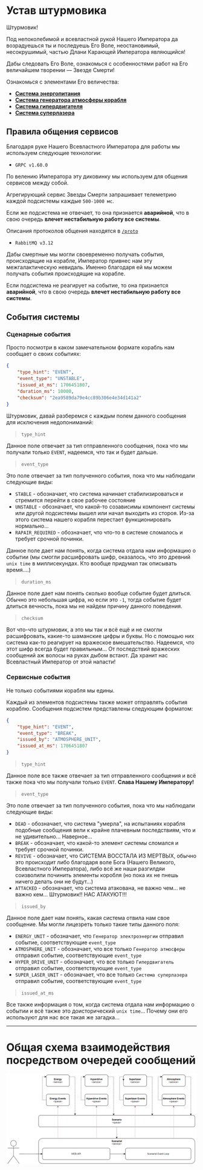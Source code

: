 # Устав штурмовика

Штурмовик!

Под непоколебимой и всевластной рукой Нашего Императора да возрадуешься ты и последуешь Его Воле, неостановимый, несокрушимый, частью Длани Карающей Императора являющийся!

Дабы следовать Его Воле, ознакомься с особенностями работ на Его величайшем творении — Звезде Смерти!


Ознакомься с элементами Его величества:

- [**Система энергопитания**](https://github.com/andrwnv/death-star-playground/blob/main/docs/units/1_energy_unit.md)
- [**Система генератора атмосферы корабля**](https://github.com/andrwnv/death-star-playground/blob/main/docs/units/2_atmosphere_unit.md)
- [**Cистема гипердвигателя**](https://github.com/andrwnv/death-star-playground/blob/main/docs/units/3_hyper_drive_unit.md)
- [**Cистема суперлазера**](https://github.com/andrwnv/death-star-playground/blob/main/docs/units/4_super_laser_unit.md)


## Правила общения сервисов

Благодаря руке Нашего Всевластного Императора для работы мы используем следующие технологии:

- `GRPC v1.60.0`

По велению Императора эту диковинку мы используем для общения сервисов между собой.

Агрегирующий сервис Звезды Смерти запрашивает телеметрию каждой подсистемы каждые `500-1000 мс`.

Если же подсистема не отвечает, то она признается **аварийной**, что в свою очередь **влечет нестабильную работу все системы**.

Описания протоколов общения находятся в [`/proto`](https://github.com/andrwnv/death-star-playground/blob/main/protos)


- `RabbitMQ v3.12`

Дабы смертные мы могли своевременно получать события, происходящие на корабле, Император привнес нам эту межгалактическую невидаль. Именно благодаря ей мы можем получать события происходящие на корабле.

Если подсистема не реагирует на событие, то она признается **аварийной**, что в свою очередь **влечет нестабильную работу все системы**.

## События системы
### **Сценарные события**
Просто посмотри в каком замечательном формате корабль нам сообщает о своих событиях:
```json
{
    "type_hint": "EVENT",
    "event_type": "UNSTABLE",
    "issued_at_ms": 1706451807,
    "duration_ms": 10000,
    "checksum": "2ea9589da79e4cc89b306e4e34d141a2"
}
```

Штурмовик, давай разберемся с каждым полем данного сообщения для исключения недопониманий:
> `type_hint`

Данное поле отвечает за тип отправленного сообщения, пока что мы получали только `EVENT`, надеемся, что так и будет дальше.

>  `event_type`

Это поле отвечает за тип полученного события, пока что мы наблюдали следующие виды:
- `STABLE` - обозначает, что система начинает стабилизироваться и стремится перейти в свое рабочее состояние
- `UNSTABLE` - обозначает, что какой-то созависимы компонент системы или другой подсистемы вышел или начал выходить из стороя. Из-за этого система нашего корабля перестает функционировать нормально...
- `RAPAIR_REQUIRED` - обозначает, что что-то в системе сломалось и требует срочной починки.

Данное поле дает нам понять, когда система отдала нам информацию о событии (мы смогли расшифровать шифр, оказалось, что это древний `unix time` в миллисекундах. Кто вообще придумал так описывать время....)

>  `duration_ms`

Данное поле дает нам понять сколько вообще событие будет длиться. Обычно это небольшая цифра, но если это `-1`, тогда событие будет длиться вечность, пока мы не найдем причину данного поведения.

>  `checksum`

Вот что-что штурмовик, а это мы так и всё ещё и не смогли расшифровать, какие-то шаманские цифры и буквы. Но с помощью них система как-то реагирует на вражеское вмешательство. Надеемся, что этот шифр всегда будет правильным... От последствий вражеских сообщений аж волосы на руках дыбом встают. Да хранит нас Всевластный Император от этой напасти!

### **Сервисные события**
Не только событиями корабля мы едины.

Каждый из элементов подсистемы также может отправлять события кораблю. Сообщения подсистем представлены следующим форматом:

```json
{
    "type_hint": "EVENT",
    "event_type": "BREAK",
    "issued_by": "ATMOSPHERE_UNIT",
    "issued_at_ms": 1706451807
}
```
>  `type_hint`

Данное поле все также отвечает за тип отправленного сообщения и всё также пока что мы получали только `EVENT`. **Слава Нашему Императору!**

> `event_type`

Это поле отвечает за тип полученного события, пока что мы наблюдали следующие виды:
- `DEAD` - обозначает, что система "умерла", на испытаниях корабля подобные сообщения вели к крайне плачевным последствиям, что и не удивительно... Наверное...
- `BREAK` - обозначает, что какой-то элемент системы сломался и требует срочной починки.
- `REVIVE` - обозначает, что СИСТЕМА ВОССТАЛА ИЗ МЕРТВЫХ, обычно это происходит либо благодаря воле Бога (Нашего Великого, Всевластного Императора), либо всё же наши разгилдяи соизволили починить элементы коробля (но пока их не пнешь ничего делать они не будут...)
- `ATTACKED` - обозначает, что система атакована, не важно чем... не важно кем... Штурмовик!! НАС АТАКУЮТ!!!

>  `issued_by`

Данное поле дает нам понять, какая система отвила нам свое сообщениe. Мы могли лицезреть только такие типы данного поля:

- `ENERGY_UNIT` - обозначает, что `Генератор электроэнергии` отправил событие, соответствующие `event_type`
- `ATMOSPHERE_UNIT` - обозначает, что все только `Генератор атмосферы` отправил событие, соответствующие `event_type`
- `HYPER_DRIVE_UNIT` - обозначает, что все только `Гипердвигатель` отправил событие, соответствующие `event_type`
- `SUPER_LASER_UNIT` - обозначает, что все только `Cистема суперлазера` отправил событие, соответствующие `event_type`

>  `issued_at_ms`

Все также информация о том, когда система отдала нам информацию о событии и всё также это доисторический `unix time`... Почему они его используют для нас все такая же загадка...

---

# Общая схема взаимодействия посредством очередей сообщений

![Общая схема взаимодействия посредством очередей сообщений](scheme.png)
